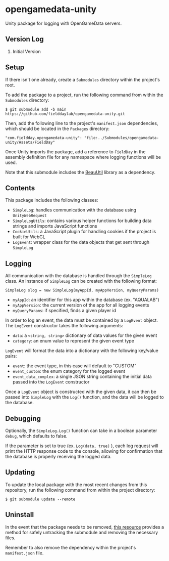 # opengamedata-unity
Unity package for logging with OpenGameData servers.

## Version Log

1. Initial Version

## Setup
If there isn't one already, create a `Submodules` directory within the project's root. 

To add the package to a project, run the following command from within the `Submodules` directory:

`$ git submodule add -b main https://github.com/fielddaylab/opengamedata-unity.git`

Then, add the following line to the project's `manifest.json` dependencies, which should be located in the `Packages` directory:

`"com.fieldday.opengamedata-unity": "file:../Submodules/opengamedata-unity/Assets/FieldDay"`

Once Unity imports the package, add a reference to `FieldDay` in the assembly definition file for any namespace where logging functions will be used. 

Note that this submodule includes the [BeauUtil](https://github.com/BeauPrime/BeauUtil) library as a dependency.

## Contents

This package includes the following classes:

- `SimpleLog`: handles communication with the database using `UnityWebRequest`
- `SimpleLogUtils`: contains various helper functions for building data strings and imports JavaScript functions
- `CookieUtils`: a JavaScript plugin for handling cookies if the project is built for WebGL
- `LogEvent`: wrapper class for the data objects that get sent through `SimpleLog`

## Logging

All communication with the database is handled through the `SimpleLog` class. An instance of `SimpleLog` can be created with the following format:

`SimpleLog slog = new SimpleLog(myAppId, myAppVersion, myQueryParams)`

- `myAppId`: an identifier for this app within the database (ex. "AQUALAB")
- `myAppVersion`: the current version of the app for all logging events
- `myQueryParams`: if specified, finds a given player id

In order to log an event, the data must be contained by a `LogEvent` object. The `LogEvent` constructor takes the following arguments:

- `data`: a `<string, string>` dictionary of data values for the given event
- `category`: an enum value to represent the given event type

`LogEvent` will format the data into a dictionary with the following key/value pairs:
- `event`: the event type, in this case will default to "CUSTOM"
- `event_custom`: the enum category for the logged event
- `event_data_complex`: a single JSON string containing the initial data passed into the `LogEvent` constructor

Once a `LogEvent` object is constructed with the given data, it can then be passed into `SimpleLog` with the `Log()` function, and the data will be logged to the database.

## Debugging

Optionally, the `SimpleLog.Log()` function can take in a boolean parameter `debug`, which defaults to false. 

If the parameter is set to true (ex. `Log(data, true)` ), each log request will print the HTTP response code to the console, allowing for confirmation that the database is properly receiving the logged data.

## Updating

To update the local package with the most recent changes from this repository, run the following command from within the project directory:

`$ git submodule update --remote`

## Uninstall

In the event that the package needs to be removed, [this resource](https://gist.github.com/myusuf3/7f645819ded92bda6677) provides a method for safely untracking the submodule and removing the necessary files.

Remember to also remove the dependency within the project's `manifest.json` file.
